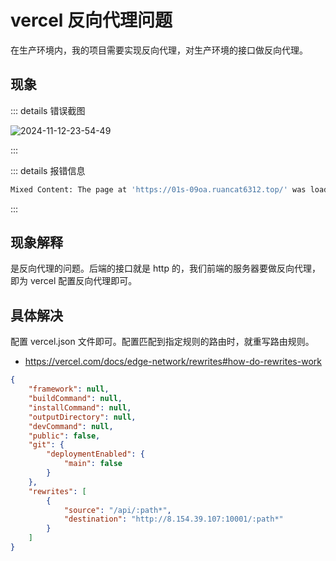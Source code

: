 
# vercel 反向代理问题

在生产环境内，我的项目需要实现反向代理，对生产环境的接口做反向代理。

## 现象

::: details 错误截图

![2024-11-12-23-54-49](https://gh-img-store.ruan-cat.com/img/2024-11-12-23-54-49.png)

:::

::: details 报错信息

```bash
Mixed Content: The page at 'https://01s-09oa.ruancat6312.top/' was loaded over HTTPS, but requested an insecure XMLHttpRequest endpoint 'http://8.154.39.107:10001/captcha/get'. This request has been blocked; the content must be served over HTTPS.
```

:::

## 现象解释

是反向代理的问题。后端的接口就是 http 的，我们前端的服务器要做反向代理，即为 vercel 配置反向代理即可。

## 具体解决

配置 vercel.json 文件即可。配置匹配到指定规则的路由时，就重写路由规则。

- https://vercel.com/docs/edge-network/rewrites#how-do-rewrites-work

```json
{
	"framework": null,
	"buildCommand": null,
	"installCommand": null,
	"outputDirectory": null,
	"devCommand": null,
	"public": false,
	"git": {
		"deploymentEnabled": {
			"main": false
		}
	},
	"rewrites": [
		{
			"source": "/api/:path*",
			"destination": "http://8.154.39.107:10001/:path*"
		}
	]
}
```
